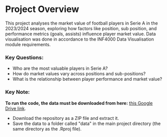 # Project Overview

This project analyses the market value of football players in Serie A in the 2023/2024 season, exploring how factors like position, sub position, and performance metrics (goals, assists) influence player market value. Data visualisation was done in accordance to the INF4000 Data Visualisation module requirements.

### Key Questions:
- Who are the most valuable players in Serie A?
- How do market values vary across positions and sub-positions?
- What is the relationship between player performance and market value?

### Key Note:
**To run the code, the data must be downloaded from here:** [this Google Drive link](https://drive.google.com/drive/folders/1WN5OKXjajaXnlEzohpFEapYtmp38itX4?usp=sharing).
- Download the repository as a ZIP file and extract it.
- Save the data to a folder called "data" in the main project directory (the same directory as the .Rproj file).
